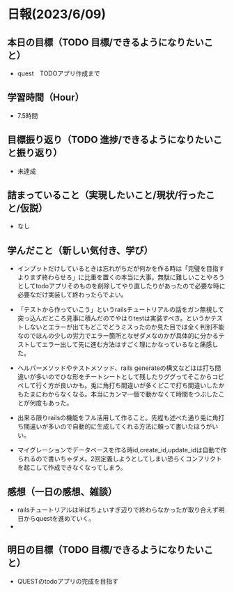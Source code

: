 # 日報(2023/6/09)

## 本日の目標（TODO 目標/できるようになりたいこと）

- quest　TODOアプリ作成まで

## 学習時間（Hour）
- 7.5時間

## 目標振り返り（TODO 進捗/できるようになりたいこと振り返り）
- 未達成

## 詰まっていること（実現したいこと/現状/行ったこと/仮説）

- なし


## 学んだこと（新しい気付き、学び）
- インプットだけしているときは忘れがちだが何かを作る時は「完璧を目指すよりまず終わらせろ」に比重を置くの本当に大事。無駄に難しいことやろうとしてtodoアプリそのものを削除してやり直したりがあったので必要な時に必要なだけ実装して終わったらでよい。

- 「テストから作っていこう」というrailsチュートリアルの話をガン無視して突っ込んだところ見事に積んだのでやはりtestは実装すべき。というかテストしないとエラーが出てもどこでどうミスったのか見た目では全く判別不能なのでほんの少しの労力でエラー箇所となぜダメなのかが具体的に分かるテストしてエラー出して先に進む方法はすごく理にかなっているなと痛感した。

- ヘルパーメソッドやテストメソッド、rails generateの構文などはは打ち間違いが多いのでひな形をチートシートとして残したりググってそこからコピペして行く方が良いかも。兎に角打ち間違いが多くどこで打ち間違いしたかもたまにわからなくなる。本当にカンマ一個で動かなくて時間をつぶしたことが何度もあった。

- 出来る限りrailsの機能をフル活用して作ること。先程も述べた通り兎に角打ち間違いが多いので自動的に生成してくれる方法に頼って書いたほうがいい。
  
- マイグレーションでデータベースを作る時id,create_id,update_idは自動で作られるので書いちゃダメ。2回定義しようとしてしまい恐らくコンフリクトを起こして作成できなくなってしまう。

## 感想（一日の感想、雑談）
- railsチュートリアルは半ばちょいすぎ辺りで終わらなかったが取り合えず明日からquestを進めていく。
- 
## 明日の目標（TODO 目標/できるようになりたいこと）

- QUESTのtodoアプリの完成を目指す
